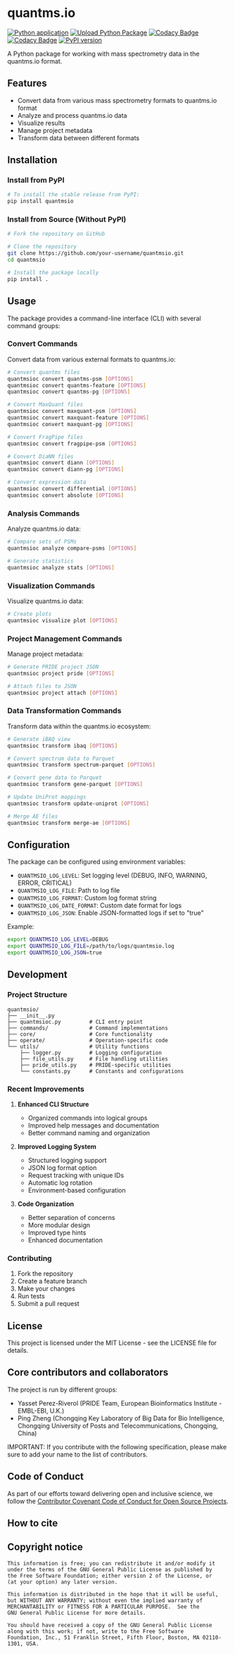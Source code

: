 # quantms.io
[![Python application](https://github.com/bigbio/quantms.io/actions/workflows/python-app.yml/badge.svg?branch=dev)](https://github.com/bigbio/quantms.io/actions/workflows/python-app.yml)
[![Upload Python Package](https://github.com/bigbio/quantms.io/actions/workflows/python-publish.yml/badge.svg)](https://github.com/bigbio/quantms.io/actions/workflows/python-publish.yml)
[![Codacy Badge](https://app.codacy.com/project/badge/Grade/e71a662e8d4f483094576c1d8f8888c3)](https://app.codacy.com/gh/bigbio/quantms.io/dashboard?utm_source=gh&utm_medium=referral&utm_content=&utm_campaign=Badge_grade)
[![Codacy Badge](https://app.codacy.com/project/badge/Coverage/e71a662e8d4f483094576c1d8f8888c3)](https://app.codacy.com/gh/bigbio/quantms.io/dashboard?utm_source=gh&utm_medium=referral&utm_content=&utm_campaign=Badge_Coverage)
[![PyPI version](https://badge.fury.io/py/quantmsio.svg)](https://badge.fury.io/py/quantmsio)

A Python package for working with mass spectrometry data in the quantms.io format.

## Features

- Convert data from various mass spectrometry formats to quantms.io format
- Analyze and process quantms.io data
- Visualize results
- Manage project metadata
- Transform data between different formats

## Installation

### Install from PyPI

```bash
# To install the stable release from PyPI:
pip install quantmsio
```

### Install from Source (Without PyPI)

```bash
# Fork the repository on GitHub

# Clone the repository
git clone https://github.com/your-username/quantmsio.git
cd quantmsio

# Install the package locally
pip install .
```

## Usage

The package provides a command-line interface (CLI) with several command groups:

### Convert Commands

Convert data from various external formats to quantms.io:

```bash
# Convert quantms files
quantmsioc convert quantms-psm [OPTIONS]
quantmsioc convert quantms-feature [OPTIONS]
quantmsioc convert quantms-pg [OPTIONS]

# Convert MaxQuant files
quantmsioc convert maxquant-psm [OPTIONS]
quantmsioc convert maxquant-feature [OPTIONS]
quantmsioc convert maxquant-pg [OPTIONS]

# Convert FragPipe files
quantmsioc convert fragpipe-psm [OPTIONS]

# Convert DiaNN files
quantmsioc convert diann [OPTIONS]
quantmsioc convert diann-pg [OPTIONS]

# Convert expression data
quantmsioc convert differential [OPTIONS]
quantmsioc convert absolute [OPTIONS]
```

### Analysis Commands

Analyze quantms.io data:

```bash
# Compare sets of PSMs
quantmsioc analyze compare-psms [OPTIONS]

# Generate statistics
quantmsioc analyze stats [OPTIONS]
```

### Visualization Commands

Visualize quantms.io data:

```bash
# Create plots
quantmsioc visualize plot [OPTIONS]
```

### Project Management Commands

Manage project metadata:

```bash
# Generate PRIDE project JSON
quantmsioc project pride [OPTIONS]

# Attach files to JSON
quantmsioc project attach [OPTIONS]
```

### Data Transformation Commands

Transform data within the quantms.io ecosystem:

```bash
# Generate iBAQ view
quantmsioc transform ibaq [OPTIONS]

# Convert spectrum data to Parquet
quantmsioc transform spectrum-parquet [OPTIONS]

# Convert gene data to Parquet
quantmsioc transform gene-parquet [OPTIONS]

# Update UniProt mappings
quantmsioc transform update-uniprot [OPTIONS]

# Merge AE files
quantmsioc transform merge-ae [OPTIONS]
```

## Configuration

The package can be configured using environment variables:

- `QUANTMSIO_LOG_LEVEL`: Set logging level (DEBUG, INFO, WARNING, ERROR, CRITICAL)
- `QUANTMSIO_LOG_FILE`: Path to log file
- `QUANTMSIO_LOG_FORMAT`: Custom log format string
- `QUANTMSIO_LOG_DATE_FORMAT`: Custom date format for logs
- `QUANTMSIO_LOG_JSON`: Enable JSON-formatted logs if set to "true"

Example:

```bash
export QUANTMSIO_LOG_LEVEL=DEBUG
export QUANTMSIO_LOG_FILE=/path/to/logs/quantmsio.log
export QUANTMSIO_LOG_JSON=true
```

## Development

### Project Structure

```
quantmsio/
├── __init__.py
├── quantmsioc.py         # CLI entry point
├── commands/             # Command implementations
├── core/                 # Core functionality
├── operate/              # Operation-specific code
└── utils/                # Utility functions
    ├── logger.py         # Logging configuration
    ├── file_utils.py     # File handling utilities
    ├── pride_utils.py    # PRIDE-specific utilities
    └── constants.py      # Constants and configurations
```

### Recent Improvements

1. **Enhanced CLI Structure**
   - Organized commands into logical groups
   - Improved help messages and documentation
   - Better command naming and organization

2. **Improved Logging System**
   - Structured logging support
   - JSON log format option
   - Request tracking with unique IDs
   - Automatic log rotation
   - Environment-based configuration

3. **Code Organization**
   - Better separation of concerns
   - More modular design
   - Improved type hints
   - Enhanced documentation

### Contributing

1. Fork the repository
2. Create a feature branch
3. Make your changes
4. Run tests
5. Submit a pull request

## License

This project is licensed under the MIT License - see the LICENSE file for details.

## Core contributors and collaborators

The project is run by different groups:

- Yasset Perez-Riverol (PRIDE Team, European Bioinformatics Institute - EMBL-EBI, U.K.)
- Ping Zheng (Chongqing Key Laboratory of Big Data for Bio Intelligence, Chongqing University of Posts and Telecommunications, Chongqing, China)

IMPORTANT: If you contribute with the following specification, please make sure to add your name to the list of contributors.

## Code of Conduct

As part of our efforts toward delivering open and inclusive science, we follow the [Contributor Covenant Code of Conduct for Open Source Projects](https://www.contributor-covenant.org/version/2/0/code_of_conduct/).

## How to cite

## Copyright notice


    This information is free; you can redistribute it and/or modify it
    under the terms of the GNU General Public License as published by
    the Free Software Foundation; either version 2 of the License, or
    (at your option) any later version.

    This information is distributed in the hope that it will be useful,
    but WITHOUT ANY WARRANTY; without even the implied warranty of
    MERCHANTABILITY or FITNESS FOR A PARTICULAR PURPOSE.  See the
    GNU General Public License for more details.

    You should have received a copy of the GNU General Public License
    along with this work; if not, write to the Free Software
    Foundation, Inc., 51 Franklin Street, Fifth Floor, Boston, MA 02110-1301, USA.

